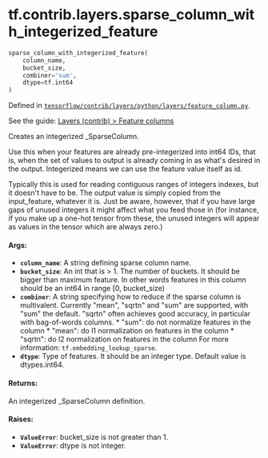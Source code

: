<div itemscope itemtype="http://developers.google.com/ReferenceObject">
<meta itemprop="name" content="tf.contrib.layers.sparse_column_with_integerized_feature" />
</div>

# tf.contrib.layers.sparse_column_with_integerized_feature

``` python
sparse_column_with_integerized_feature(
    column_name,
    bucket_size,
    combiner='sum',
    dtype=tf.int64
)
```



Defined in [`tensorflow/contrib/layers/python/layers/feature_column.py`](https://www.tensorflow.org/code/tensorflow/contrib/layers/python/layers/feature_column.py).

See the guide: [Layers (contrib) > Feature columns](../../../../../api_guides/python/contrib.layers.md#Feature_columns)

Creates an integerized _SparseColumn.

Use this when your features are already pre-integerized into int64 IDs, that
is, when the set of values to output is already coming in as what's desired in
the output. Integerized means we can use the feature value itself as id.

Typically this is used for reading contiguous ranges of integers indexes, but
it doesn't have to be. The output value is simply copied from the
input_feature, whatever it is. Just be aware, however, that if you have large
gaps of unused integers it might affect what you feed those in (for instance,
if you make up a one-hot tensor from these, the unused integers will appear as
values in the tensor which are always zero.)

#### Args:

* <b>`column_name`</b>: A string defining sparse column name.
* <b>`bucket_size`</b>: An int that is > 1. The number of buckets. It should be bigger
    than maximum feature. In other words features in this column should be an
    int64 in range [0, bucket_size)
* <b>`combiner`</b>: A string specifying how to reduce if the sparse column is
    multivalent. Currently "mean", "sqrtn" and "sum" are supported, with "sum"
    the default. "sqrtn" often achieves good accuracy, in particular with
    bag-of-words columns.
      * "sum": do not normalize features in the column
      * "mean": do l1 normalization on features in the column
      * "sqrtn": do l2 normalization on features in the column
    For more information: `tf.embedding_lookup_sparse`.
* <b>`dtype`</b>: Type of features. It should be an integer type. Default value is
    dtypes.int64.


#### Returns:

  An integerized _SparseColumn definition.


#### Raises:

* <b>`ValueError`</b>: bucket_size is not greater than 1.
* <b>`ValueError`</b>: dtype is not integer.